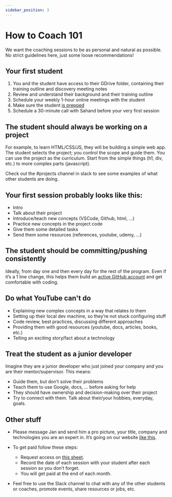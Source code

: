 ```yaml
---
sidebar_position: 3
---
```


# How to Coach 101

We want the coaching sessions to be as personal and natural as possible. No strict guidelines here, just some loose recommendations!

## Your first student
1. You and the student have access to their GDrive folder, containing their training outline and discovery meeting notes
2. Review and understand their background and their training outline
3. Schedule your weekly 1-hour online meetings with the student
4. Make sure the student [is prepped](https://docs.google.com/document/d/1FKjID9-_C0PSYRwZO2FQRb6FlFrDxozJ8hEFN4evs3A)
5. Schedule a 30-minute call with Sahand before your very first session

## The student should always be working on a project
For example, to learn HTML/CSS/JS, they will be building a simple web app. The student selects the project; you control the scope and guide them. You can use the project as the curriculum. Start from the simple things (h1, div, etc.) to more complex parts (javascript). 

Check out the #projects channel in slack to see some examples of what other students are doing.

## Your first session probably looks like this:
- Intro
- Talk about their project
- Introduce/teach new concepts (VSCode, Github, html, ...)
- Practice new concepts in the project code
- Give them some detailed tasks
- Send them some resources (references, youtube, udemy, ...)

## The student should be committing/pushing consistently
Ideally, from day one and then every day for the rest of the program. Even if it’s a 1 line change, this helps them build an [active GitHub account](https://github.com/adam-paul952/) and get comfortable with coding.

## Do what YouTube can't do
- Explaining new complex concepts in a way that relates to them
- Setting up their local dev machine, so they’re not stuck configuring stuff
- Code review, best practices, discussing different approaches
- Providing them with good resources (youtube, docs, articles, books, etc.)
- Telling an exciting story/fact about a technology

## Treat the student as a junior developer
Imagine they are a junior developer who just joined your company and you are their mentor/supervisor. This means:
- Guide them, but don’t solve their problems
- Teach them to use Google, docs, … before asking for help
- They should have ownership and decision-making over their project
- Try to connect with them. Talk about their/your hobbies, everyday, goals.

## Other stuff
- Please message Jan and send him a pro picture, your title, company and technologies you are an expert in. It’s going on our website [like this](https://www.get-coding.ca/our-instructors).

- To get paid follow these steps:
    - Request access on [this sheet](https://docs.google.com/spreadsheets/u/1/d/1mTaio_uGfzEPeS7Hj3imUL7gbGAvZNoqvlbwEJj5tI4/edit#gid=0).
    - Record the date of each session with your student after each session so you don’t forget. 
    - You will get paid at the end of each month. 

- Feel free to use the Slack channel to chat with any of the other students or coaches, promote events, share resources or jobs, etc.